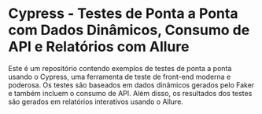 # Cypress - Testes de Ponta a Ponta com Dados Dinâmicos, Consumo de API e Relatórios com Allure

Este é um repositório contendo exemplos de testes de ponta a ponta usando o Cypress, uma ferramenta de teste de front-end moderna e poderosa. Os testes são baseados em dados dinâmicos gerados pelo Faker e também incluem o consumo de API. Além disso, os resultados dos testes são gerados em relatórios interativos usando o Allure.
